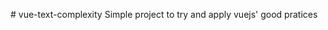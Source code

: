 #   v u e - t e x t - c o m p l e x i t y  
 
Simple project to try and apply vuejs' good pratices
